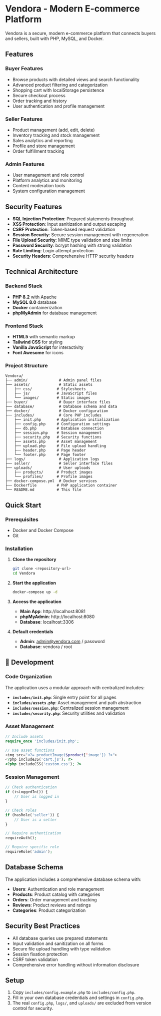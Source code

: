 # Vendora - Modern E-commerce Platform

Vendora is a secure, modern e-commerce platform that connects buyers and sellers, built with PHP, MySQL, and Docker.

## Features

### Buyer Features
- Browse products with detailed views and search functionality
- Advanced product filtering and categorization
- Shopping cart with localStorage persistence
- Secure checkout process
- Order tracking and history
- User authentication and profile management

### Seller Features
- Product management (add, edit, delete)
- Inventory tracking and stock management
- Sales analytics and reporting
- Profile and store management
- Order fulfillment tracking

### Admin Features
- User management and role control
- Platform analytics and monitoring
- Content moderation tools
- System configuration management

## Security Features

- **SQL Injection Protection**: Prepared statements throughout
- **XSS Protection**: Input sanitization and output escaping
- **CSRF Protection**: Token-based request validation
- **Session Security**: Secure session management with regeneration
- **File Upload Security**: MIME type validation and size limits
- **Password Security**: bcrypt hashing with strong validation
- **Rate Limiting**: Login attempt protection
- **Security Headers**: Comprehensive HTTP security headers

## Technical Architecture

### Backend Stack
- **PHP 8.2** with Apache
- **MySQL 8.0** database
- **Docker** containerization
- **phpMyAdmin** for database management

### Frontend Stack
- **HTML5** with semantic markup
- **Tailwind CSS** for styling
- **Vanilla JavaScript** for interactivity
- **Font Awesome** for icons

### Project Structure
```
Vendora/
├── admin/              # Admin panel files
├── assets/             # Static assets
│   ├── css/           # Stylesheets
│   ├── js/            # JavaScript files
│   └── images/        # Static images
├── buyer/              # Buyer interface files
├── database/           # Database schema and data
├── docker/             # Docker configuration
├── includes/           # Core PHP includes
│   ├── init.php       # Application initialization
│   ├── config.php     # Configuration settings
│   ├── db.php         # Database connection
│   ├── session.php    # Session management
│   ├── security.php   # Security functions
│   ├── assets.php     # Asset management
│   ├── upload.php     # File upload handling
│   ├── header.php     # Page header
│   └── footer.php     # Page footer
├── logs/               # Application logs
├── seller/             # Seller interface files
├── uploads/            # User uploads
│   ├── products/      # Product images
│   └── profiles/      # Profile images
├── docker-compose.yml  # Docker services
├── Dockerfile         # PHP application container
└── README.md          # This file
```

## Quick Start

### Prerequisites
- Docker and Docker Compose
- Git

### Installation
1. **Clone the repository**
   ```bash
   git clone <repository-url>
   cd Vendora
   ```

2. **Start the application**
   ```bash
   docker-compose up -d
   ```

3. **Access the application**
   - **Main App**: http://localhost:8081
   - **phpMyAdmin**: http://localhost:8080
   - **Database**: localhost:3306

4. **Default credentials**
   - **Admin**: admin@vendora.com / password
   - **Database**: vendora / root

## 🔧 Development

### Code Organization
The application uses a modular approach with centralized includes:

- **`includes/init.php`**: Single entry point for all pages
- **`includes/assets.php`**: Asset management and path abstraction
- **`includes/session.php`**: Centralized session management
- **`includes/security.php`**: Security utilities and validation

### Asset Management
```php
// Include assets
require_once 'includes/init.php';

// Use asset functions
<img src="<?= productImage($product['image']) ?>">
<?php includeJS('cart.js'); ?>
<?php includeCSS('custom.css'); ?>
```

### Session Management
```php
// Check authentication
if (isLoggedIn()) {
    // User is logged in
}

// Check roles
if (hasRole('seller')) {
    // User is a seller
}

// Require authentication
requireAuth();

// Require specific role
requireRole('admin');
```

## Database Schema

The application includes a comprehensive database schema with:
- **Users**: Authentication and role management
- **Products**: Product catalog with categories
- **Orders**: Order management and tracking
- **Reviews**: Product reviews and ratings
- **Categories**: Product categorization

## Security Best Practices

- All database queries use prepared statements
- Input validation and sanitization on all forms
- Secure file upload handling with type validation
- Session fixation protection
- CSRF token validation
- Comprehensive error handling without information disclosure

## Setup

1. Copy `includes/config.example.php` to `includes/config.php`.
2. Fill in your own database credentials and settings in `config.php`.
3. The real `config.php`, `logs/`, and `uploads/` are excluded from version control for security.



